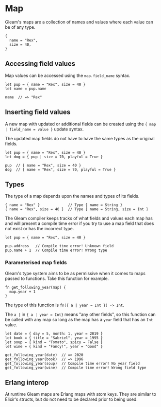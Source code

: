 # Map

Gleam's maps are a collection of names and values where each value can be
of any type.

```rust,noplaypen
{
  name = "Rex",
  size = 40,
}
```


## Accessing field values

Map values can be accessed using the `map.field_name` syntax.

```rust,noplaypen
let pup = { name = "Rex", size = 40 }
let name = pup.name

name  // => "Rex"
```


## Inserting field values

A new map with updated or additional fields can be created using the
`{ map | field_name = value }` update syntax.

The updated map fields do not have to have the same types as the original
fields.

```rust,noplaypen
let pup = { name = "Rex", size = 40 }
let dog = { pup | size = 70, playful = True }

pup  // { name = "Rex", size = 40 }
dog  // { name = "Rex", size = 70, playful = True }
```


## Types

The type of a map depends upon the names and types of its fields.

```rust,noplaypen
{ name = "Rex" }             // Type { name = String }
{ name = "Rex", size = 40 }  // Type { name = String, size = Int }
```

The Gleam compiler keeps tracks of what fields and values each map has and
will present a compile time error if you try to use a map field that does
not exist or has the incorrect type.

```rust,noplaypen
let pup = { name = "Rex", size = 40 }

pup.address   // Compile time error! Unknown field
pup.name + 1  // Compile time error! Wrong type
```


### Parameterised map fields

Gleam's type system aims to be as permissive when it comes to maps passed
to functions. Take this function for example.

```rust,noplaypen
fn get_following_year(map) {
  map.year + 1
}
```

The type of this function is `fn({ a | year = Int }) -> Int`.

The `a |` in `{ a | year = Int}` means "any other fields", so this function
can be called with any map so long as the map has a `year` field that
has an `Int` value.

```rust,noplaypen
let date = { day = 5, month: 1, year = 2019 }
let book = { title = "Sabriel", year = 1995 }
let soup = { kind = "Tomato", spicy = False }
let wine = { kind = "Fancy!", year = "Good" }

get_following_year(date)  // => 2020
get_following_year(book)  // => 1996
get_following_year(soup)  // Compile time error! No year field
get_following_year(wine)  // Compile time error! Wrong field type
```


## Erlang interop

At runtime Gleam maps are Erlang maps with atom keys. They are similar to
Elixir's structs, but do not need to be declared prior to being used.
